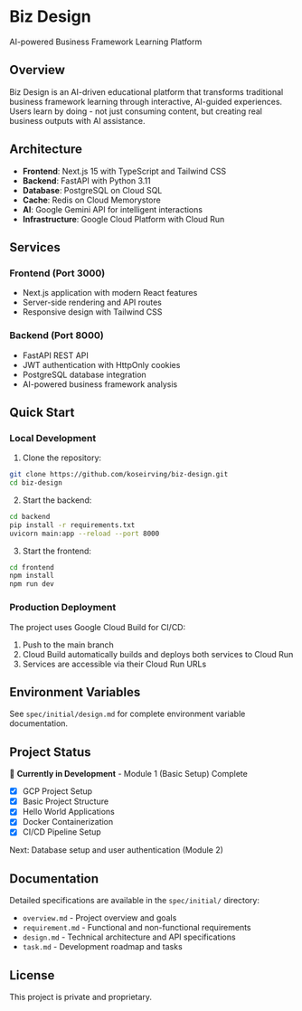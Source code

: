 # Biz Design

AI-powered Business Framework Learning Platform

## Overview

Biz Design is an AI-driven educational platform that transforms traditional business framework learning through interactive, AI-guided experiences. Users learn by doing - not just consuming content, but creating real business outputs with AI assistance.

## Architecture

- **Frontend**: Next.js 15 with TypeScript and Tailwind CSS
- **Backend**: FastAPI with Python 3.11
- **Database**: PostgreSQL on Cloud SQL
- **Cache**: Redis on Cloud Memorystore
- **AI**: Google Gemini API for intelligent interactions
- **Infrastructure**: Google Cloud Platform with Cloud Run

## Services

### Frontend (Port 3000)
- Next.js application with modern React features
- Server-side rendering and API routes
- Responsive design with Tailwind CSS

### Backend (Port 8000)
- FastAPI REST API
- JWT authentication with HttpOnly cookies
- PostgreSQL database integration
- AI-powered business framework analysis

## Quick Start

### Local Development

1. Clone the repository:
```bash
git clone https://github.com/koseirving/biz-design.git
cd biz-design
```

2. Start the backend:
```bash
cd backend
pip install -r requirements.txt
uvicorn main:app --reload --port 8000
```

3. Start the frontend:
```bash
cd frontend
npm install
npm run dev
```

### Production Deployment

The project uses Google Cloud Build for CI/CD:

1. Push to the main branch
2. Cloud Build automatically builds and deploys both services to Cloud Run
3. Services are accessible via their Cloud Run URLs

## Environment Variables

See `spec/initial/design.md` for complete environment variable documentation.

## Project Status

🚧 **Currently in Development** - Module 1 (Basic Setup) Complete

- [x] GCP Project Setup
- [x] Basic Project Structure  
- [x] Hello World Applications
- [x] Docker Containerization
- [x] CI/CD Pipeline Setup

Next: Database setup and user authentication (Module 2)

## Documentation

Detailed specifications are available in the `spec/initial/` directory:
- `overview.md` - Project overview and goals
- `requirement.md` - Functional and non-functional requirements  
- `design.md` - Technical architecture and API specifications
- `task.md` - Development roadmap and tasks

## License

This project is private and proprietary.